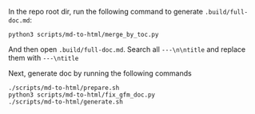 In the repo root dir, run the following command to generate `.build/full-doc.md`:

```shell
python3 scripts/md-to-html/merge_by_toc.py
```

And then open `.build/full-doc.md`. Search all `---\n\ntitle` and replace them with `---\ntitle`

Next, generate doc by running the following commands

```shell
./scripts/md-to-html/prepare.sh
python3 scripts/md-to-html/fix_gfm_doc.py
./scripts/md-to-html/generate.sh
```
